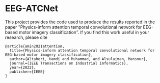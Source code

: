 # EEG-ATCNet

This project provides the code used to produce the results reported in the paper "Physics-inform attention temporal convolutional network for EEG-based motor imagery classification". If you find this work useful in your research, please cite

```
@article{amin2021attention,
  title={Physics-inform attention temporal convolutional network for EEG-based motor imagery classification},
  author={Altaheri, Hamdi and Muhammad, and Alsulaiman, Mansour},
  journal={IEEE Transactions on Industrial Informatics},
  year={2022},
  publisher={IEEE}
}
